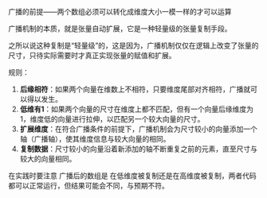 广播的前提——两个数组必须可以转化成维度大小一模一样的才可以运算

广播机制的本质，就是张量自动扩展，它是一种轻量级的张量复制手段。

之所以说这种复制是“轻量级”的，这是因为，广播机制仅仅在逻辑上改变了张量的尺寸，只待实际需要时才真正实现张量的赋值和扩展。

规则：
1. **后缘相符**：如果两个向量在维数上不相符，只要维度尾部对齐相符，广播就可以得以发生。
2. **低维有1**：如果两个向量的尺寸在维度上都不匹配，但有一个向量后缘维度为1，维度低的向量进行拉伸，以匹配另一个较大向量的尺寸。
3. **扩展维度**：在符合广播条件的前提下，广播机制会为尺寸较小的向量添加一个轴（广播轴），使其维度信息与较大向量的相同。
4. **复制数据**：尺寸较小的向量沿着新添加的轴不断重复之前的元素，直至尺寸与较大的向量相同。
 
在实践时要注意 广播后的数组是 在低维度被复制还是在高维度被复制，两者代码都可以正常运行，但结果可能会不同，与预期不符。 